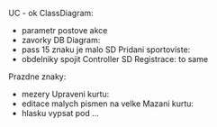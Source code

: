 
UC - ok
ClassDiagram:
- parametr postove akce
- zavorky
DB Diagram:
- pass 15 znaku je malo
SD Pridani sportoviste:
- obdelniky spojit Controller
SD Registrace: to same

Prazdne znaky:
- mezery 
Upraveni kurtu: 
- editace malych pismen na velke
Mazani kurtu: 
- hlasku vypsat pod ...

